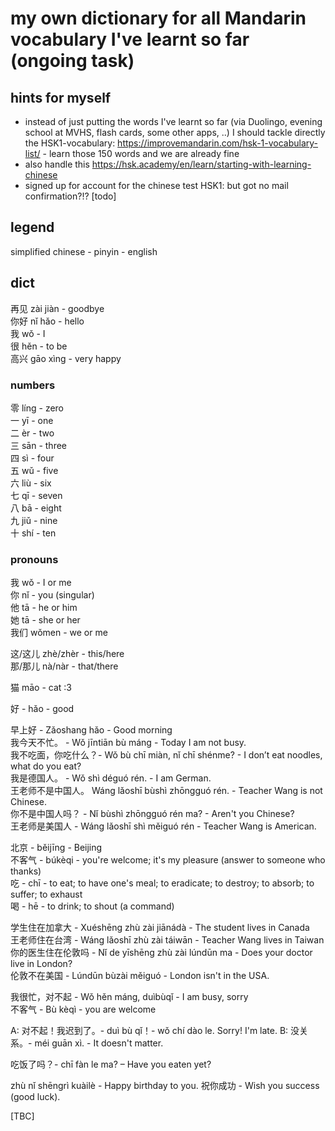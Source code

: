 # my own dictionary for all Mandarin vocabulary I've learnt so far (ongoing task)

## hints for myself
* instead of just putting the words I've learnt so far (via Duolingo, evening school at MVHS, flash cards, some other apps, ..) I should tackle directly the HSK1-vocabulary: <https://improvemandarin.com/hsk-1-vocabulary-list/> - learn those 150 words and we are already fine
* also handle this <https://hsk.academy/en/learn/starting-with-learning-chinese>
* signed up for account for the chinese test HSK1: but got no mail confirmation?!? [todo]

## legend
simplified chinese - pinyin - english

## dict
再见 zài jiàn - goodbye  
你好 nǐ hǎo - hello  
我 wǒ - I  
很 hěn - to be  
高兴 gāo xìng - very happy  

### numbers

零 	líng - zero  
一 	yī - one  
二 	èr - two  
三 	sān - three  
四 	sì - four  
五 	wǔ - five  
六 	liù - six  
七 	qī - seven  
八 	bā - eight  
九 	jiǔ - nine  
十 	shí - ten  

### pronouns

我 	wǒ - I or me  
你 	nǐ - you (singular)  
他 	tā - he or him  
她 	tā - she or her  
我们 	wǒmen - we or me  

这/这儿 	zhè/zhèr - this/here  
那/那儿 	nà/nàr - that/there  

猫 māo - cat :3

好 - hǎo - good  

早上好 - Zǎoshang hǎo - Good morning  
我今天不忙。 - Wǒ jīntiān bù máng - Today I am not busy.  
我不吃面，你吃什么？- Wǒ bù chī miàn, nǐ chī shénme? - I don’t eat noodles, what do you eat?   
我是德国人。 - Wǒ shì déguó rén. - I am German.  
王老师不是中国人。 Wáng lǎoshī bùshì zhōngguó rén. - Teacher Wang is not Chinese.  
你不是中国人吗？ - Nǐ bùshì zhōngguó rén ma? - Aren't you Chinese?  
王老师是美国人 - Wáng lǎoshī shì měiguó rén - Teacher Wang is American.  

北京 - běijīnɡ - Beijing  
不客气 - búkèqi - you're welcome; it's my pleasure (answer to someone who thanks)  
吃 - chī - to eat; to have one's meal; to eradicate; to destroy; to absorb; to suffer; to exhaust  
喝 - hē - to drink; to shout (a command)  

学生住在加拿大 - Xuéshēng zhù zài jiānádà - The student lives in Canada  
王老师住在台湾 - Wáng lǎoshī zhù zài táiwān - Teacher Wang lives in Taiwan  
你的医生住在伦敦吗 - Nǐ de yīshēng zhù zài lúndūn ma - Does your doctor live in London?  
伦敦不在美国 - Lúndūn bùzài měiguó - London isn't in the USA.  

我很忙，对不起 - Wǒ hěn máng, duìbùqǐ - I am busy, sorry  
不客气 - Bù kèqì - you are welcome  

A: 对不起！我迟到了。- duì bù qǐ！- wǒ chí dào le. Sorry! I'm late.
B: 没关系。- méi guān xì. - It doesn't matter.

吃饭了吗？- chī fàn le ma? – Have you eaten yet?

zhù nǐ shēngrì kuàilè - Happy birthday to you.
祝你成功 - Wish you success (good luck).

[TBC]
